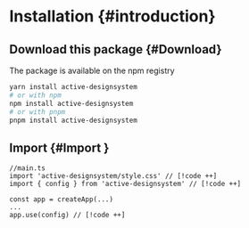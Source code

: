 # Installation {#introduction}

## Download this package {#Download}

The package is available on the npm registry

```bash
yarn install active-designsystem  
# or with npm
npm install active-designsystem
# or with pnpm
pnpm install active-designsystem

```

## Import {#Import }

```ts:line-numbers
//main.ts
import 'active-designsystem/style.css' // [!code ++]
import { config } from 'active-designsystem' // [!code ++]

const app = createApp(...) 
...
app.use(config) // [!code ++]
```
